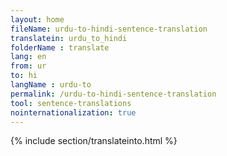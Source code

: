 ```yaml
---
layout: home
fileName: urdu-to-hindi-sentence-translation
translatein: urdu_to_hindi
folderName : translate
lang: en
from: ur
to: hi
langName : urdu-to
permalink: /urdu-to-hindi-sentence-translation
tool: sentence-translations
nointernationalization: true
---
```

{% include section/translateinto.html %}
